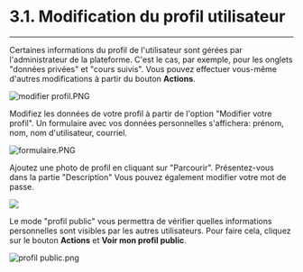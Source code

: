 # 3.1. Modification du profil utilisateur
---


Certaines informations du profil de l'utilisateur sont gérées par l'administrateur de la plateforme. C'est le cas, par exemple, pour les onglets "données privées" et "cours suivis". Vous pouvez effectuer vous-même d'autres modifications à partir du bouton **Actions**.

![modifier profil.PNG](profil.png)

Modifiez les données de votre profil à partir de l'option "Modifier votre profil". Un formulaire avec vos données personnelles s'affichera: prénom, nom, nom d'utilisateur, courriel.

![formulaire.PNG](http://www.claroline.net/uploads/custom/images/1771.png)

Ajoutez une photo de profil en cliquant sur "Parcourir". Présentez-vous dans la partie "Description"
Vous pouvez également modifier votre mot de passe.

![](http://www.claroline.net/uploads/custom/images/1772.png)

Le mode "profil public" vous permettra de vérifier quelles informations personnelles sont visibles par les autres utilisateurs.
Pour faire cela, cliquez sur le bouton **Actions** et **Voir mon profil public**.

![profil public.png](http://www.claroline.net/uploads/custom/images/1773.png)

